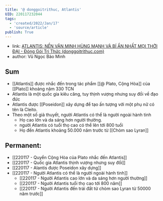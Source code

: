 ```yaml
---
title: '@ donggoitrithuc, Atlantis'
UID: 220117232044
tags:
  - 'created/2022/Jan/17'
  - 'source/article'
publish: True
---
```

- link: [ATLANTIS: NỀN VĂN MINH HÙNG MẠNH VÀ BÍ ẨN NHẤT MỌI THỜI ĐẠI - Đóng Gói Tri Thức (donggoitrithuc.com)](https://donggoitrithuc.com/atlantis-nen-van-minh-hung-manh-va-bi-an/)
- author: Vũ Ngọc Bảo Minh

## Sum
- [[Atlantis]] được nhắc đến trong tác phẩm [[@ Plato, Cộng Hòa]] của [[Plato]] khoảng năm 330 TCN
- Atlantis là một quốc gia kiêu căng, tuy thịnh vượng nhưng suy đồi về đạo đức
- Atlantis được [[Poseidon]] xây dựng để tạo ấn tượng với một phụ nữ có tên là Cleito.
- Theo một số giả thuyết, người Atlantis có thể là người ngoài hành tinh
	- Họ cao lớn và da sáng hơn người thường.
	- người Atlantis có tuổi thọ cao có thể lên tới 800 tuổi
	- Họ đến Atlantis khoảng 50.000 năm trước từ [[Chòm sao Lyran]]

## Permanent:
- [[220117 - Quyển Cộng Hòa của Plato nhắc đến Atlantis]]
- [[220117 - Quốc gia Atlantis thịnh vượng nhưng suy đồi]]
- [[220117 - Alantis được Poseidon xây dựng]]
- [[220117 - Người Atlantis có thể là người ngoài hành tinh]]
	- [[220117 - Người Atlantis cao lớn và da sáng hơn người thường]]
	- [[220117 - Người Atlantis tuổi thọ cao tới 800 năm]]
	- [[220117 - Người Atlantis đến trái đất từ chòm sao Lyran từ 50000 năm trước]]


